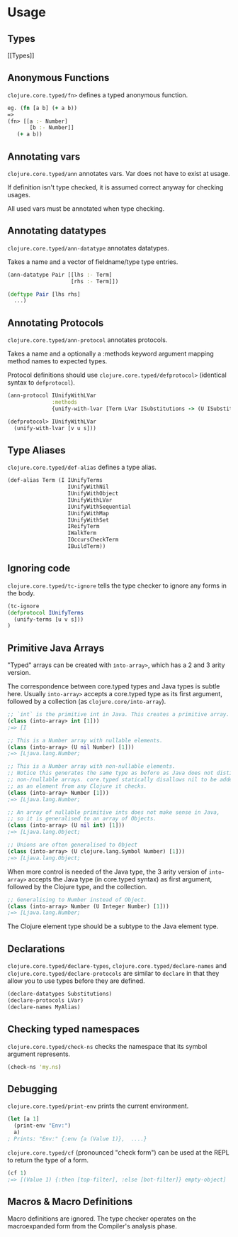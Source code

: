 # Usage

## Types

[[Types]]

## Anonymous Functions

`clojure.core.typed/fn>` defines a typed anonymous function.

```clojure
eg. (fn [a b] (+ a b))
=>
(fn> [[a :- Number]
       [b :- Number]]
   (+ a b))
```

## Annotating vars

`clojure.core.typed/ann` annotates vars. Var does not have to exist at usage.

If definition isn't type checked, it is assumed correct anyway for checking usages.

All used vars must be annotated when type checking.

## Annotating datatypes

`clojure.core.typed/ann-datatype` annotates datatypes. 

Takes a name and a vector of fieldname/type type entries.

```clojure
(ann-datatype Pair [[lhs :- Term]
                    [rhs :- Term]])

(deftype Pair [lhs rhs]
  ...)
```

## Annotating Protocols

`clojure.core.typed/ann-protocol` annotates protocols.

Takes a name and a optionally a :methods keyword argument mapping
method names to expected types.

Protocol definitions should use `clojure.core.typed/defprotocol>` (identical syntax to `defprotocol`).

```clojure
(ann-protocol IUnifyWithLVar
              :methods
              {unify-with-lvar [Term LVar ISubstitutions -> (U ISubstitutions Fail)]})

(defprotocol> IUnifyWithLVar
  (unify-with-lvar [v u s]))
```

## Type Aliases

`clojure.core.typed/def-alias` defines a type alias.

```clojure
(def-alias Term (I IUnifyTerms 
                   IUnifyWithNil
                   IUnifyWithObject
                   IUnifyWithLVar
                   IUnifyWithSequential
                   IUnifyWithMap
                   IUnifyWithSet
                   IReifyTerm
                   IWalkTerm
                   IOccursCheckTerm
                   IBuildTerm))
```

## Ignoring code

`clojure.core.typed/tc-ignore` tells the type checker to ignore any forms in the body.

```clojure
(tc-ignore
(defprotocol IUnifyTerms
  (unify-terms [u v s]))
)
```

## Primitive Java Arrays 

"Typed" arrays can be created with `into-array>`, which has a 2 and 3 arity version.

The correspondence between core.typed types and Java types is subtle here. Usually
`into-array>` accepts a core.typed type as its first argument, followed by a collection (as `clojure.core/into-array`).

```clojure
;; `int` is the primitive int in Java. This creates a primitive array.
(class (into-array> int [1]))
;=> [I

;; This is a Number array with nullable elements.
(class (into-array> (U nil Number) [1]))
;=> [Ljava.lang.Number;

;; This is a Number array with non-nullable elements.
;; Notice this generates the same type as before as Java does not distinguish
;; non-/nullable arrays. core.typed statically disallows nil to be added 
;; as an element from any Clojure it checks.
(class (into-array> Number [1]))
;=> [Ljava.lang.Number;

;; An array of nullable primitive ints does not make sense in Java,
;; so it is generalised to an array of Objects.
(class (into-array> (U nil int) [1]))
;=> [Ljava.lang.Object;

;; Unions are often generalised to Object
(class (into-array> (U clojure.lang.Symbol Number) [1]))
;=> [Ljava.lang.Object;
```

When more control is needed of the Java type, the 3 arity version of `into-array>` accepts
the Java type (in core.typed syntax) as first argument, followed by the Clojure type, and the collection.

```clojure
;; Generalising to Number instead of Object.
(class (into-array> Number (U Integer Number) [1]))
;=> [Ljava.lang.Number;
```

The Clojure element type should be a subtype to the Java element type.

## Declarations

`clojure.core.typed/declare-types`, `clojure.core.typed/declare-names` and `clojure.core.typed/declare-protocols` are similar
to `declare` in that they allow you to use types before they are defined.

```clojure
(declare-datatypes Substitutions)
(declare-protocols LVar)
(declare-names MyAlias)
```

## Checking typed namespaces

`clojure.core.typed/check-ns` checks the namespace that its symbol argument represents.

```clojure
(check-ns 'my.ns)
```

## Debugging

`clojure.core.typed/print-env` prints the current environment.

```clojure
(let [a 1]
  (print-env "Env:")
  a)
; Prints: "Env:" {:env {a (Value 1)},  ....}
```

`clojure.core.typed/cf` (pronounced "check form") can be used at the REPL to return the type of a form.

```clojure
(cf 1)
;=> [(Value 1) {:then [top-filter], :else [bot-filter]} empty-object]
```

## Macros & Macro Definitions

Macro definitions are ignored. The type checker operates on the macroexpanded form from
the Compiler's analysis phase.

